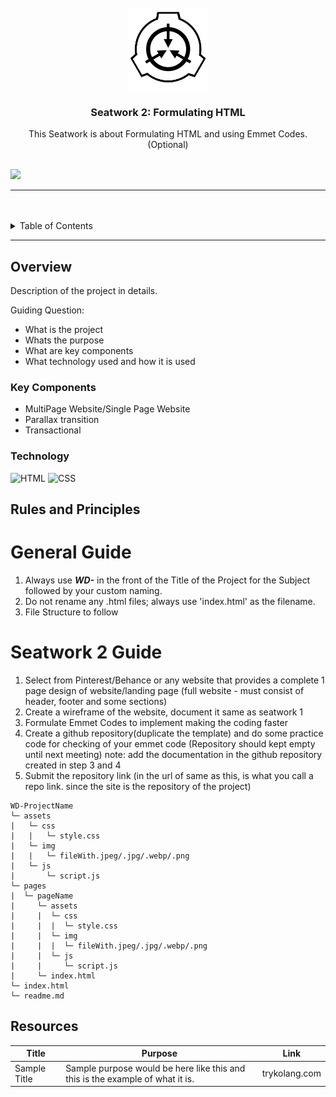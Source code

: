 <a name="readme-top">

<br/>

<br />
<div align="center">
  <a href="https://github.com/johann122004/WD-Lopez-Seatwork-2">
  <!-- TODO: If you want to add logo or banner you can add it here -->
    <img src="./assets/img/SCP_Logo.png" alt="Nyebe" width="130" height="130">
  </a>
<!-- TODO: Change Title to the name of the title of your Project -->
  <h3 align="center">Seatwork 2: Formulating HTML</h3>
</div>
<!-- TODO: Make a short description -->
<div align="center">
  This Seatwork is about Formulating HTML and using Emmet Codes. (Optional)
</div>

<br />

<!-- TODO: Change the zyx-0314 into your github username  -->
<!-- TODO: Change the WD-Template-Project into the same name of your folder -->
![](https://visit-counter.vercel.app/counter.png?page=johann122004/WD-Lopez-Seatwork-2)

---

<br />
<br />

<!-- TODO: If you want to add more layers for your readme -->
<details>
  <summary>Table of Contents</summary>
  <ol>
    <li>
      <a href="#overview">Overview</a>
      <ol>
        <li>
          <a href="#key-components">Key Components</a>
        </li>
        <li>
          <a href="#technology">Technology</a>
        </li>
      </ol>
    </li>
    <li>
      <a href="#rules-and-principles">Rules and Principles</a>
    </li>
    <li>
      <a href="#resources">Resources</a>
    </li>
  </ol>
</details>

---

## Overview

<!-- TODO: To be changed -->
<!-- The following are just sample -->
Description of the project in details.

Guiding Question:
- What is the project
- Whats the purpose
- What are key components
- What technology used and how it is used

### Key Components
<!-- TODO: List of Key Components -->
<!-- The following are just sample -->
- MultiPage Website/Single Page Website
- Parallax transition
- Transactional

### Technology
<!-- TODO: List of Technology Used -->
![HTML](https://img.shields.io/badge/HTML-E34F26?style=for-the-badge&logo=html5&logoColor=white)
![CSS](https://img.shields.io/badge/CSS-1572B6?style=for-the-badge&logo=css3&logoColor=white)

## Rules and Principles
# General Guide
1. Always use ***WD-*** in the front of the Title of the Project for the Subject followed by your custom naming.
2. Do not rename any .html files; always use 'index.html' as the filename.
3. File Structure to follow
# Seatwork 2 Guide
1. Select from Pinterest/Behance or any website that provides a complete 1 page design of website/landing page
    (full website - must consist of header, footer and some sections) 
2. Create a wireframe of the website, document it same as seatwork 1
3. Formulate Emmet Codes to implement making the coding faster
4. Create a github repository(duplicate the template) and do some practice code for checking of your emmet code
    (Repository should kept empty until next meeting)
    note: add the documentation in the github repository created in step 3 and 4
5. Submit the repository link
    (in the url of same as this, is what you call a repo link. since the site is the repository of the project)

```
WD-ProjectName
└─ assets
|   └─ css
|   |   └─ style.css
|   └─ img
|   |   └─ fileWith.jpeg/.jpg/.webp/.png
|   └─ js
|       └─ script.js
└─ pages
|  └─ pageName
|     └─ assets
|     |  └─ css
|     |  |  └─ style.css
|     |  └─ img
|     |  |  └─ fileWith.jpeg/.jpg/.webp/.png
|     |  └─ js
|     |     └─ script.js
|     └─ index.html
└─ index.html
└─ readme.md
```

## Resources

<!-- TODO: Add References -->
| Title | Purpose | Link |
|-|-|-|
| Sample Title | Sample purpose would be here like this and this is the example of what it is. | trykolang.com |

